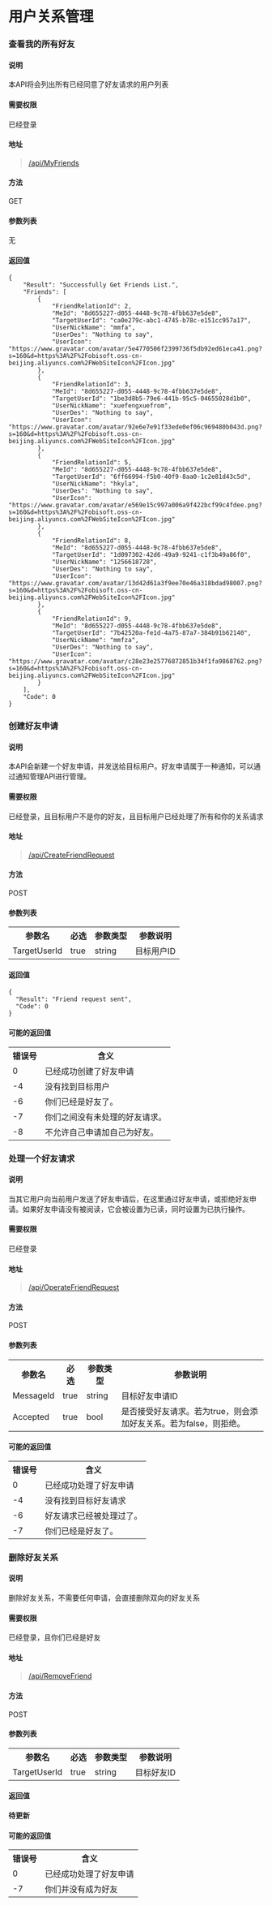 ﻿# 用户关系管理

### 查看我的所有好友

#### 说明

本API将会列出所有已经同意了好友请求的用户列表

#### 需要权限

已经登录

#### 地址

>[/api/MyFriends](/api/MyFriends)

#### 方法

GET

#### 参数列表

无

#### 返回值

	{
		"Result": "Successfully Get Friends List.",
		"Friends": [
			{
				"FriendRelationId": 2,
				"MeId": "8d655227-d055-4448-9c78-4fbb637e5de8",
				"TargetUserId": "ca0e279c-abc1-4745-b78c-e151cc957a17",
				"UserNickName": "mmfa",
				"UserDes": "Nothing to say",
				"UserIcon": "https://www.gravatar.com/avatar/5e4770506f2399736f5db92ed61eca41.png?s=160&d=https%3A%2F%2Fobisoft.oss-cn-beijing.aliyuncs.com%2FWebSiteIcon%2FIcon.jpg"
			},
			{
				"FriendRelationId": 3,
				"MeId": "8d655227-d055-4448-9c78-4fbb637e5de8",
				"TargetUserId": "1be3d8b5-79e6-441b-95c5-04655028d1b0",
				"UserNickName": "xuefengxuefrom",
				"UserDes": "Nothing to say",
				"UserIcon": "https://www.gravatar.com/avatar/92e6e7e91f33ede0ef06c969480b043d.png?s=160&d=https%3A%2F%2Fobisoft.oss-cn-beijing.aliyuncs.com%2FWebSiteIcon%2FIcon.jpg"
			},
			{
				"FriendRelationId": 5,
				"MeId": "8d655227-d055-4448-9c78-4fbb637e5de8",
				"TargetUserId": "6ff66994-f5b0-40f9-8aa0-1c2e81d43c5d",
				"UserNickName": "hkyla",
				"UserDes": "Nothing to say",
				"UserIcon": "https://www.gravatar.com/avatar/e569e15c997a006a9f422bcf99c4fdee.png?s=160&d=https%3A%2F%2Fobisoft.oss-cn-beijing.aliyuncs.com%2FWebSiteIcon%2FIcon.jpg"
			},
			{
				"FriendRelationId": 8,
				"MeId": "8d655227-d055-4448-9c78-4fbb637e5de8",
				"TargetUserId": "1d097302-42d6-49a9-9241-c1f3b49a86f0",
				"UserNickName": "1256618728",
				"UserDes": "Nothing to say",
				"UserIcon": "https://www.gravatar.com/avatar/13d42d61a3f9ee70e46a318bdad98007.png?s=160&d=https%3A%2F%2Fobisoft.oss-cn-beijing.aliyuncs.com%2FWebSiteIcon%2FIcon.jpg"
			},
			{
				"FriendRelationId": 9,
				"MeId": "8d655227-d055-4448-9c78-4fbb637e5de8",
				"TargetUserId": "7b42520a-fe1d-4a75-87a7-384b91b62140",
				"UserNickName": "mmfza",
				"UserDes": "Nothing to say",
				"UserIcon": "https://www.gravatar.com/avatar/c28e23e25776872851b34f1fa9868762.png?s=160&d=https%3A%2F%2Fobisoft.oss-cn-beijing.aliyuncs.com%2FWebSiteIcon%2FIcon.jpg"
			}
		],
		"Code": 0
	}

### 创建好友申请

#### 说明

本API会新建一个好友申请，并发送给目标用户。好友申请属于一种通知，可以通过通知管理API进行管理。

#### 需要权限

已经登录，且目标用户不是你的好友，且目标用户已经处理了所有和你的关系请求

#### 地址

>[/api/CreateFriendRequest](/api/CreateFriendRequest)

#### 方法

POST

#### 参数列表

<table class="table table-bordered table-striped">
  <tbody>
	  <tr>
		<th>参数名</th>
		<th>必选</th>
		<th>参数类型</th>
		<th>参数说明</th>
	  </tr>
	  <tr>
		<td>TargetUserId</td>
		<td>true</td>
		<td>string</td>
		<td>目标用户ID</td>
	  </tr>
	</tbody>
</table>

#### 返回值

	{
	  "Result": "Friend request sent",
	  "Code": 0
	}

#### 可能的返回值

<table class="table table-bordered table-striped">
  <tbody>
	  <tr>
		<th>错误号</th>
		<th>含义</th>
	  </tr>
	  <tr>
		<td>0</td>
		<td>已经成功创建了好友申请</td>
	  </tr>
	  <tr>
		<td>-4</td>
		<td>没有找到目标用户</td>
	  </tr>
	  <tr>
		<td>-6</td>
		<td>你们已经是好友了。</td>
	  </tr>
	  <tr>
		<td>-7</td>
		<td>你们之间没有未处理的好友请求。</td>
	  </tr>
	  <tr>
		<td>-8</td>
		<td>不允许自己申请加自己为好友。</td>
	  </tr>
	</tbody>
</table>

### 处理一个好友请求

#### 说明

当其它用户向当前用户发送了好友申请后，在这里通过好友申请，或拒绝好友申请。如果好友申请没有被阅读，它会被设置为已读，同时设置为已执行操作。

#### 需要权限

已经登录

#### 地址

>[/api/OperateFriendRequest](/api/OperateFriendRequest)

#### 方法

POST

#### 参数列表

<table class="table table-bordered table-striped">
  <tbody>
	  <tr>
		<th>参数名</th>
		<th>必选</th>
		<th>参数类型</th>
		<th>参数说明</th>
	  </tr>
	  <tr>
		<td>MessageId</td>
		<td>true</td>
		<td>string</td>
		<td>目标好友申请ID</td>
	  </tr>
	  <tr>
		<td>Accepted</td>
		<td>true</td>
		<td>bool</td>
		<td>是否接受好友请求。若为true，则会添加好友关系。若为false，则拒绝。</td>
	  </tr>
	</tbody>
</table>


#### 可能的返回值

<table class="table table-bordered table-striped">
  <tbody>
	  <tr>
		<th>错误号</th>
		<th>含义</th>
	  </tr>
	  <tr>
		<td>0</td>
		<td>已经成功处理了好友申请</td>
	  </tr>
	  <tr>
		<td>-4</td>
		<td>没有找到目标好友请求</td>
	  </tr>
	  <tr>
		<td>-6</td>
		<td>好友请求已经被处理过了。</td>
	  </tr>
	  <tr>
		<td>-7</td>
		<td>你们已经是好友了。</td>
	  </tr>
	</tbody>
</table>

### 删除好友关系

#### 说明

删除好友关系，不需要任何申请，会直接删除双向的好友关系

#### 需要权限

已经登录，且你们已经是好友

#### 地址 

>[/api/RemoveFriend](/api/RemoveFriend)

#### 方法

POST

#### 参数列表

<table class="table table-bordered table-striped">
  <tbody>
	  <tr>
		<th>参数名</th>
		<th>必选</th>
		<th>参数类型</th>
		<th>参数说明</th>
	  </tr>
	  <tr>
		<td>TargetUserId</td>
		<td>true</td>
		<td>string</td>
		<td>目标好友ID</td>
	  </tr>
	</tbody>
</table>

#### 返回值

**待更新**

#### 可能的返回值

<table class="table table-bordered table-striped">
  <tbody>
	  <tr>
		<th>错误号</th>
		<th>含义</th>
	  </tr>
	  <tr>
		<td>0</td>
		<td>已经成功处理了好友申请</td>
	  </tr>
	  <tr>
		<td>-7</td>
		<td>你们并没有成为好友</td>
	  </tr>
	</tbody>
</table>